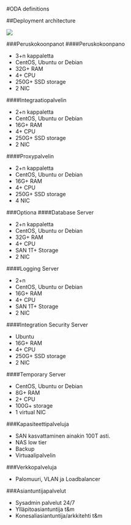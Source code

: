 #ODA definitions

##Deployment architecture

![](http://www.plantuml.com/plantuml/proxy?src=https://raw.githubusercontent.com/omahoito/definitions/master/deployment.md?18) <!--- This generates a picture based on deployment.MD. To change the counter in the url above, i.e. deployment.MD?13 -> deployment.MD?14 --->

###Peruskokoonpanot
####Peruskokoonpano 
- 3+n kappaletta
- CentOS, Ubuntu or Debian
- 32G+ RAM
- 4+ CPU
- 250G+ SSD storage
- 2 NIC

####Integraatiopalvelin
- 2+n kappaletta
- CentOS, Ubuntu or Debian
- 16G+ RAM
- 4+ CPU
- 250G+ SSD storage
- 2 NIC

####Proxypalvelin
- 2+n kappaletta
- CentOS, Ubuntu or Debian
- 16G+ RAM
- 4+ CPU
- 250G+ SSD storage
- 4 NIC

###Optiona 
####Database Server 
- 2+n kappaletta
- CentOS, Ubuntu or Debian
- 32G+ RAM
- 4+ CPU
- SAN 1T+ Storage
- 2 NIC

####Logging Server 
- 2+n
- CentOS, Ubuntu or Debian
- 16G+ RAM
- 4+ CPU
- SAN 1T+ Storage
- 2 NIC

####Integration Security Server
- Ubuntu
- 16G+ RAM
- 4+ CPU
- 250G+ SSD storage
- 2 NIC

####Temporary Server 
- CentOS, Ubuntu or Debian
- 8G+ RAM
- 2+ CPU
- 100G+ storage
- 1 virtual NIC

###Kapasiteettipalveluja
- SAN kasvattaminen ainakin 100T asti.
- NAS low tier 
- Backup
- Virtuaalipalvelin

###Verkkopalveluja
- Palomuuri, VLAN ja Loadbalancer

###Asiantuntijapalvelut
- Sysadmin palvelut 24/7
- Ylläpitoasiantuntija t&m
- Konesaliasiantuntija/arkkitehti t&m
